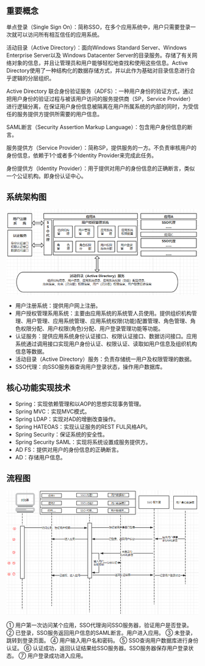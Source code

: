 ## 重要概念
单点登录（Single Sign On）：简称SSO，在多个应用系统中，用户只需要登录一次就可以访问所有相互信任的应用系统。

活动目录（Active Directory）：面向Windows Standard Server、Windows Enterprise Server以及 Windows Datacenter Server的目录服务。存储了有关网络对象的信息，并且让管理员和用户能够轻松地查找和使用这些信息。Active Directory使用了一种结构化的数据存储方式，并以此作为基础对目录信息进行合乎逻辑的分层组织。

Active Directory 联合身份验证服务（ADFS）：一种用户身份的验证方式，通过把用户身份的验证过程与被该用户访问的服务提供商（SP，Service Provider）进行逻辑分离，在保证用户身份信息被隔离在用户所属系统的内部的同时，为受信任的服务提供方提供所需要的用户信息。

SAML断言（Security Assertion Markup Language）：包含用户身份信息的断言。

服务提供方（Service Provider）：简称SP，提供服务的一方。不负责审核用户的身份信息，依赖于1个或者多个Identity Provider来完成此任务。

身份提供方（Identity Provider）：用于提供对用户的身份信息的正确断言，类似一个公证机构。即身份认证中心。

## 系统架构图
![](../images/screenshot_1530696773241.png)

* 用户注册系统：提供用户网上注册。
* 用户授权管理系用系统：主要由应用系统的系统管人员使用。提供组织机构管理、用户管理、应用系统管理、应用系统权限(功能)配置管理、角色管理、角色权限分配、用户权限(角色)分配、用户登录管理功能等功能。
* 认证服务：提供应用系统身份认证接口、权限认证接口、数据访问接口。应用系统通过调用接口实现用户身份认证、权限认证、读取如用户信息及组织机构信息等数据。
* 活动目录（Active Directory）服务：负责存储统一用户及权限管理的数据。
* SSO代理：向SSO服务器查询用户登录状态，操作用户数据库。

## 核心功能实现技术
* Spring：实现依赖管理和以AOP的思想实现事务管理。
* Spring MVC：实现MVC模式。
* Spring LDAP：实现对AD的增删改查操作。
* Spring HATEOAS：实现认证服务的REST FUL风格API。
* Spring Security：保证系统的安全性。
* Spring Security SAML：实现将系统设置成服务提供方。
* AD FS：提供对用户的身份信息的正确断言。
* AD：存储用户信息。

## 流程图
![](../images/screenshot_1530697607869.png)

① 用户第一次访问某个应用，SSO代理询问SSO服务器，验证用户是否登录。
② 已登录，SSO服务返回用户信息的SAML断言。用户进入应用。
③ 未登录，跳转到登录页面。
④ 用户输入用户名和密码。
⑤ SSO查询用户数据库进行身份认证。
⑥ 认证成功，返回认证结果给SSO服务器。SSO服务器保存用户登录状态。
⑦ 用户登录成功进入应用。


